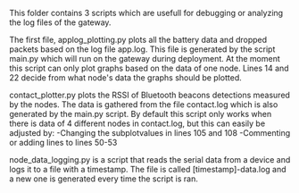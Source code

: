 This folder contains 3 scripts which are usefull for debugging or analyzing the log files of the gateway.

The first file, applog_plotting.py plots all the battery data and dropped packets based on the log file app.log. 
This file is generated by the script main.py which will run on the gateway during deployment. 
At the moment this script can only plot graphs based on the data of one node. 
Lines 14 and 22 decide from what node's data the graphs should be plotted.

contact_plotter.py plots the RSSI of Bluetooth beacons detections measured by the nodes. 
The data is gathered from the file contact.log which is also generated by the main.py script.
By default this script only works when there is data of 4 different nodes in contact.log, but this can easily be adjusted by:
-Changing the subplotvalues in lines 105 and 108
-Commenting or adding lines to lines 50-53

node_data_logging.py is a script that reads the serial data from a device and logs it to a file with a timestamp.
The file is called [timestamp]-data.log and a new one is generated every time the script is ran.
 
